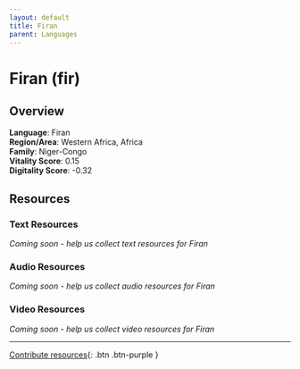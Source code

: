 ```yaml
---
layout: default
title: Firan
parent: Languages
---
```


# Firan (fir)

## Overview

**Language**: Firan  
**Region/Area**: Western Africa, Africa  
**Family**: Niger-Congo  
**Vitality Score**: 0.15  
**Digitality Score**: -0.32  

## Resources

### Text Resources
*Coming soon - help us collect text resources for Firan*

### Audio Resources
*Coming soon - help us collect audio resources for Firan*

### Video Resources
*Coming soon - help us collect video resources for Firan*

---

[Contribute resources](https://fairtrain.github.io/){: .btn .btn-purple }
